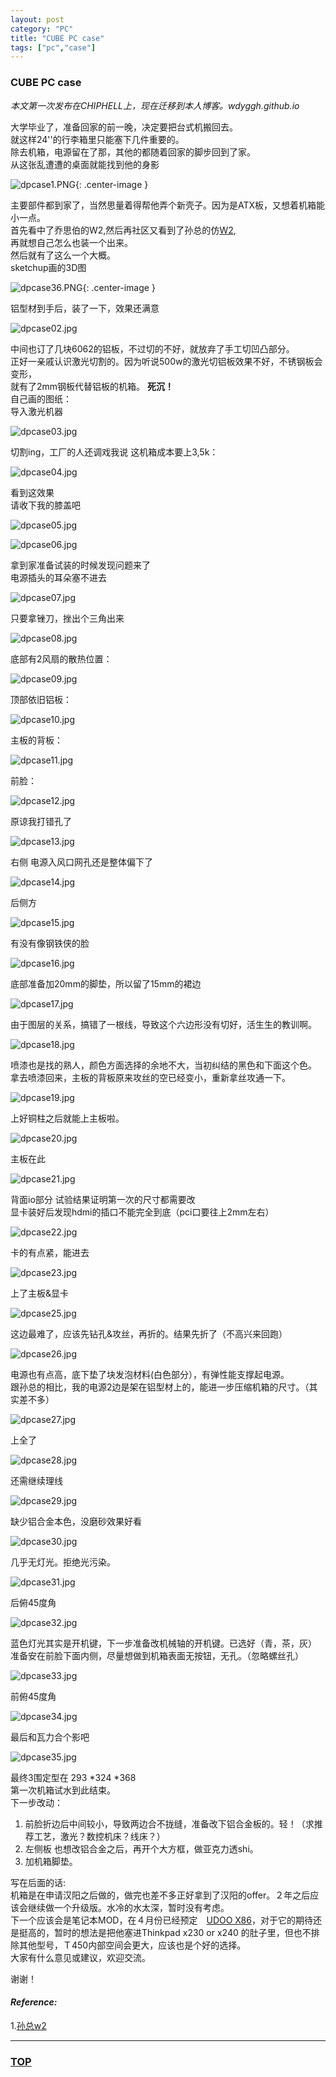 ```yaml
---
layout: post
category: "PC"
title: "CUBE PC case"
tags: ["pc","case"]
---
```



### CUBE PC case  

<a name="top"></a>

*本文第一次发布在CHIPHELL上，现在迁移到本人博客。wdyggh.github.io*

大学毕业了，准备回家的前一晚，决定要把台式机搬回去。  
就这样24''的行李箱里只能塞下几件重要的。  
除去机箱，电源留在了那，其他的都随着回家的脚步回到了家。  
从这张乱遭遭的桌面就能找到他的身影  

![dpcase1.PNG](http://7xifyp.com1.z0.glb.clouddn.com/dpcase1.jpg){: .center-image }

主要部件都到家了，当然思量着得帮他弄个新壳子。因为是ATX板，又想着机箱能小一点。  
首先看中了乔思伯的W2,然后再社区又看到了孙总的仿[W2](https://www.chiphell.com/thread-1122370-1-1.html),  
再就想自己怎么也装一个出来。  
然后就有了这么一个大概。  
sketchup画的3D图  

![dpcase36.PNG](http://7xifyp.com1.z0.glb.clouddn.com/dpcase36.PNG){: .center-image }

铝型材到手后，装了一下，效果还满意  

![dpcase02.jpg](http://7xifyp.com1.z0.glb.clouddn.com/dpcase02.jpg)

中间也订了几块6062的铝板，不过切的不好，就放弃了手工切凹凸部分。  
正好一亲戚认识激光切割的。因为听说500w的激光切铝板效果不好，不锈钢板会变形，  
就有了2mm钢板代替铝板的机箱。 **死沉！**  
自己画的图纸：  
导入激光机器  

![dpcase03.jpg](http://7xifyp.com1.z0.glb.clouddn.com/dpcase03.jpg)

切割ing，工厂的人还调戏我说 这机箱成本要上3,5k：  

![dpcase04.jpg](http://7xifyp.com1.z0.glb.clouddn.com/dpcase04.jpg)

看到这效果  
请收下我的膝盖吧  

![dpcase05.jpg](http://7xifyp.com1.z0.glb.clouddn.com/dpcase05.jpg)

![dpcase06.jpg](http://7xifyp.com1.z0.glb.clouddn.com/dpcase06.jpg)

拿到家准备试装的时候发现问题来了  
电源插头的耳朵塞不进去  

![dpcase07.jpg](http://7xifyp.com1.z0.glb.clouddn.com/dpcase07.jpg)

只要拿锉刀，挫出个三角出来  

![dpcase08.jpg](http://7xifyp.com1.z0.glb.clouddn.com/dpcase08.jpg)

底部有2风扇的散热位置：  

![dpcase09.jpg](http://7xifyp.com1.z0.glb.clouddn.com/dpcase09.jpg)

顶部依旧铝板：  

![dpcase10.jpg](http://7xifyp.com1.z0.glb.clouddn.com/dpcase10.jpg)

主板的背板：  

![dpcase11.jpg](http://7xifyp.com1.z0.glb.clouddn.com/dpcase11.jpg)

前脸：  

![dpcase12.jpg](http://7xifyp.com1.z0.glb.clouddn.com/dpcase12.jpg)

原谅我打错孔了  

![dpcase13.jpg](http://7xifyp.com1.z0.glb.clouddn.com/dpcase13.jpg)

右侧 电源入风口网孔还是整体偏下了  

![dpcase14.jpg](http://7xifyp.com1.z0.glb.clouddn.com/dpcase14.jpg)

后侧方  

![dpcase15.jpg](http://7xifyp.com1.z0.glb.clouddn.com/dpcase15.jpg)

有没有像钢铁侠的脸  

![dpcase16.jpg](http://7xifyp.com1.z0.glb.clouddn.com/dpcase16.jpg)

底部准备加20mm的脚垫，所以留了15mm的裙边  

![dpcase17.jpg](http://7xifyp.com1.z0.glb.clouddn.com/dpcase17.jpg)

由于图层的关系，搞错了一根线，导致这个六边形没有切好，活生生的教训啊。  

![dpcase18.jpg](http://7xifyp.com1.z0.glb.clouddn.com/dpcase18.jpg)

喷漆也是找的熟人，颜色方面选择的余地不大，当初纠结的黑色和下面这个色。  
拿去喷漆回来，主板的背板原来攻丝的空已经变小，重新拿丝攻通一下。  

![dpcase19.jpg](http://7xifyp.com1.z0.glb.clouddn.com/dpcase19.jpg)

上好铜柱之后就能上主板啦。  

![dpcase20.jpg](http://7xifyp.com1.z0.glb.clouddn.com/dpcase20.jpg)

主板在此  

![dpcase21.jpg](http://7xifyp.com1.z0.glb.clouddn.com/dpcase21.jpg)

背面io部分 试验结果证明第一次的尺寸都需要改  
显卡装好后发现hdmi的插口不能完全到底（pci口要往上2mm左右）  

![dpcase22.jpg](http://7xifyp.com1.z0.glb.clouddn.com/dpcase22.jpg)

卡的有点紧，能进去  

![dpcase23.jpg](http://7xifyp.com1.z0.glb.clouddn.com/dpcase23.jpg)

上了主板&显卡  

![dpcase25.jpg](http://7xifyp.com1.z0.glb.clouddn.com/dpcase25.jpg)

这边最难了，应该先钻孔&攻丝，再折的。结果先折了（不高兴来回跑）  

![dpcase26.jpg](http://7xifyp.com1.z0.glb.clouddn.com/dpcase26.jpg)

电源也有点高，底下垫了块发泡材料(白色部分），有弹性能支撑起电源。  
跟孙总的相比，我的电源2边是架在铝型材上的，能进一步压缩机箱的尺寸。（其实差不多）  

![dpcase27.jpg](http://7xifyp.com1.z0.glb.clouddn.com/dpcase27.jpg)

上全了  

![dpcase28.jpg](http://7xifyp.com1.z0.glb.clouddn.com/dpcase28.jpg)

还需继续理线  

![dpcase29.jpg](http://7xifyp.com1.z0.glb.clouddn.com/dpcase29.jpg)

缺少铝合金本色，没磨砂效果好看  

![dpcase30.jpg](http://7xifyp.com1.z0.glb.clouddn.com/dpcase30.jpg)

几乎无灯光。拒绝光污染。  

![dpcase31.jpg](http://7xifyp.com1.z0.glb.clouddn.com/dpcase31.jpg)

后俯45度角  

![dpcase32.jpg](http://7xifyp.com1.z0.glb.clouddn.com/dpcase32.jpg)

蓝色灯光其实是开机键，下一步准备改机械轴的开机键。已选好（青，茶，灰）  
准备安在前脸下面内侧，尽量想做到机箱表面无按钮，无孔。（忽略螺丝孔）  

![dpcase33.jpg](http://7xifyp.com1.z0.glb.clouddn.com/dpcase33.jpg)

前俯45度角  

![dpcase34.jpg](http://7xifyp.com1.z0.glb.clouddn.com/dpcase34.jpg)

最后和瓦力合个影吧  

![dpcase35.jpg](http://7xifyp.com1.z0.glb.clouddn.com/dpcase35.jpg)

最终3围定型在 293 \*324 \*368  
第一次机箱试水到此结束。  
下一步改动：  
1. 前脸折边后中间较小，导致两边合不拢缝，准备改下铝合金板的。轻！（求推荐工艺，激光？数控机床？线床？）  
2. 左侧板 也想改铝合金之后，再开个大方框，做亚克力透shi。  
3. 加机箱脚垫。  

写在后面的话:  
机箱是在申请汉阳之后做的，做完也差不多正好拿到了汉阳的offer。２年之后应该会继续做一个升级版。水冷的水太深，暂时没有考虑。  
下一个应该会是笔记本MOD，在４月份已经预定　[UDOO X86](http://shop.udoo.org/usa/preorder-x86.html?___from_store=other&popup=no)，对于它的期待还是挺高的，暂时的想法是把他塞进Thinkpad x230 or x240 的肚子里，但也不排除其他型号，Ｔ450内部空间会更大，应该也是个好的选择。  
大家有什么意见或建议，欢迎交流。  

谢谢！  



















#### *Reference:*  

1.[孙总w2](https://www.chiphell.com/thread-1122370-1-1.html)  

- - - 

### [TOP](#top)
